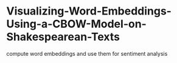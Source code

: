 # Visualizing-Word-Embeddings-Using-a-CBOW-Model-on-Shakespearean-Texts

compute word embeddings and use them for sentiment analysis
